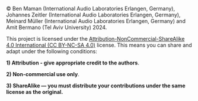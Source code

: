 © Ben Maman (International Audio Laboratories Erlangen, Germany), Johannes Zeitler (International Audio Laboratories Erlangen, Germany), Meinard Müller (International Audio Laboratories Erlangen, Germany) and Amit Bermano (Tel Aviv University) 2024.

This project is licensed under the [Attribution-NonCommercial-ShareAlike 4.0 International (CC BY-NC-SA 4.0)](https://creativecommons.org/licenses/by-nc-sa/4.0/) license.
This means you can share and adapt under the following conditions:

**1) Attribution - give appropriate credit to the authors**.

**2) Non-commercial use only**.

**3) ShareAlike — you must distribute your contributions under the same license as the original.**
